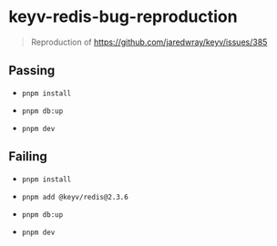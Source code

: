 # keyv-redis-bug-reproduction

> Reproduction of https://github.com/jaredwray/keyv/issues/385

## Passing

- `pnpm install`

- `pnpm db:up`

- `pnpm dev`

## Failing

- `pnpm install`

- `pnpm add @keyv/redis@2.3.6`

- `pnpm db:up`

- `pnpm dev`

